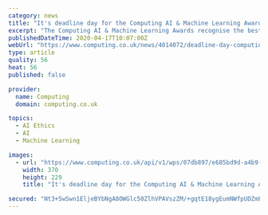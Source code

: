 ```yaml
---
category: news
title: "It's deadline day for the Computing AI & Machine Learning Awards"
excerpt: "The Computing AI & Machine Learning Awards recognise the best companies, individuals, and projects in the AI space today. The awards cover every corner of the industry: security, ethics, data analysis, innovation and more, as well as showcasing the movers and shakers: the technology heroes and projects that deserve industry-wide praise."
publishedDateTime: 2020-04-17T10:07:00Z
webUrl: "https://www.computing.co.uk/news/4014072/deadline-day-computing-ai-machine-learning-awards"
type: article
quality: 56
heat: 56
published: false

provider:
  name: Computing
  domain: computing.co.uk

topics:
  - AI Ethics
  - AI
  - Machine Learning

images:
  - url: "https://www.computing.co.uk/api/v1/wps/07db897/e685bd9d-a4b9-448e-af87-379b1500a369/2/AI-Machine-Learning-Awards-2020-370x229.png"
    width: 370
    height: 229
    title: "It's deadline day for the Computing AI & Machine Learning Awards"

secured: "Nt3+5wSwn1EljeBYbNgA8OWGlc50ZlhVPAVszZM/+gqtE18ygEumNWfpUDZmEP+1IR7fhLUQT0TI/+++XfQTvj2TjkxfZxAdgaZE9xjnxQWghJJGUHEE9U+mt7/wWoB8KzMEdt+6KLeTX8+alZBO4yeRIGzW71mqyZEom/g48slLSfkNNXVCmhmcLL0z54MGdcDu59oWzbcdveB6wup1kJm0wFwDEWjDnMjnbrc06XQsQnvPmqk8lKIz5ArwPwGwngaFURI6GVyNPzlBLc6zPW6kdnPTL2zOHFgsmsckj3NSwO8tuGyL+0Qf6wmf3Ozh4Hb3xnyA6AeGFwxNKHlr24eWvFEfPwcZN1qrBQ2YBUfzUDUVQZ/BzR+WGQCTN0toSnWkDDcG5IgtHaRKqRvUkLQs5/xJinFXVQ10eEaVDg7O5pN5Wk20oIT1FEoB7RHN708NlKBn9Gx9a/oEV2GbgBJ9EyAdXn4rZy5x4m/M060=;prd3n9fBaVaZAYugKJr97w=="
---
```


